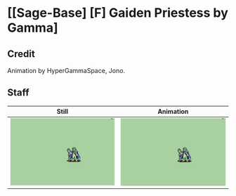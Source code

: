 # [\[Sage-Base\] \[F\] Gaiden Priestess by Gamma]

## Credit

Animation by HyperGammaSpace, Jono.
	
## Staff

| Still | Animation |
| :---: | :-------: |
| ![Staff still](./Staff_000.png) | ![Staff animation](./Staff.gif) |
